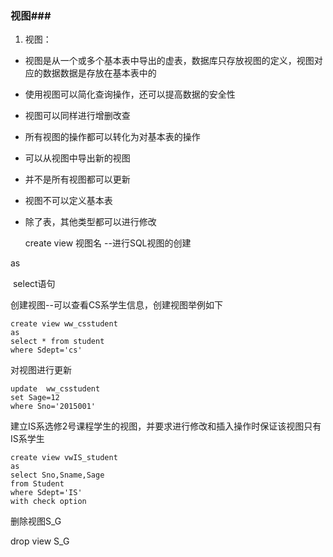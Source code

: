 ### 视图###

1. 视图：

- 视图是从一个或多个基本表中导出的虚表，数据库只存放视图的定义，视图对应的数据数据是存放在基本表中的

- 使用视图可以简化查询操作，还可以提高数据的安全性

- 视图可以同样进行增删改查

- 所有视图的操作都可以转化为对基本表的操作

- 可以从视图中导出新的视图

- 并不是所有视图都可以更新

- 视图不可以定义基本表

- 除了表，其他类型都可以进行修改

  create view  视图名    --进行SQL视图的创建

as

​       select语句

创建视图--可以查看CS系学生信息，创建视图举例如下

```
create view ww_csstudent 
as
select * from student
where Sdept='cs'
```

对视图进行更新

```
update  ww_csstudent
set Sage=12
where Sno='2015001'
```

 建立IS系选修2号课程学生的视图，并要求进行修改和插入操作时保证该视图只有IS系学生

```
create view vwIS_student
as
select Sno,Sname,Sage
from Student
where Sdept='IS'
with check option
```

删除视图S_G

drop view S_G